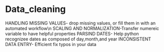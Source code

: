 # Data_cleaning
HANDLING MISSING VALUES- drop missing values, or fill them in with an automated workflow\n
SCALING AND NORMALIZATION-Transfer numereic variable to have helpful properties
PARSIND DATES- Help python recognizee dates as composed of day,month,and year
INCONSISTENT DATA ENTRY- Efficient fix typos in your data
